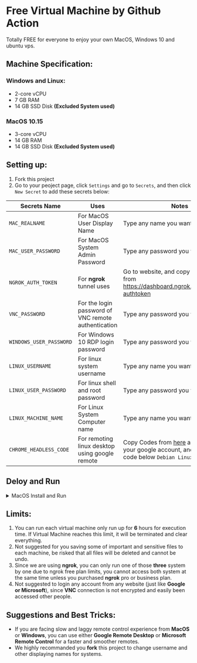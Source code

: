 # Free Virtual Machine by Github Action

Totally FREE for everyone to enjoy your own MacOS, Windows 10 and ubuntu vps.

## Machine Specification:
### Windows and Linux:
- 2-core vCPU
- 7 GB RAM
- 14 GB SSD Disk **(Excluded System used)**
### MacOS 10.15
- 3-core vCPU
- 14 GB RAM
- 14 GB SSD Disk **(Excluded System used)**

## Setting up:
1. Fork this project
2. Go to your peoject page, click `Settings` and go to `Secrets`, and then click `New Secret` to add these secrets below:

Secrets Name | Uses | Notes
----- | ----- | -----
`MAC_REALNAME` | For MacOS User Display Name | Type any name you want
`MAC_USER_PASSWORD` | For MacOS System Admin Password | Type any password you want
`NGROK_AUTH_TOKEN` | For **ngrok** tunnel uses | Go to website, and copy the API key from https://dashboard.ngrok.com/auth/your-authtoken
`VNC_PASSWORD` | For the login password of VNC remote authentication | Type any password you want
`WINDOWS_USER_PASSWORD` | For Windows 10 RDP login password | Type any password you want
`LINUX_USERNAME` | For linux system username | Type any name you want
`LINUX_USER_PASSWORD` | For linux shell and root password | Type any password you want
`LINUX_MACHINE_NAME` | For Linux System Computer name | Type any name you want
`CHROME_HEADLESS_CODE` | For remoting linux desktop using google remote | Copy Codes from [here](https://remotedesktop.google.com/headless) and login with your google account, and then copy the code below `Debian Linux` blank.

## Deloy and Run
<details>
    <summary>MacOS Install and Run</summary>
<br>
    
1. go to `Actions` Tab and select one of system workflow.

2. Click `Run Workflow` button on the left of `This workflow has a workflow_dispatch event trigger` line.

3. Wait until a few minutes.

4. Go to https://dashboard.ngrok.com/status/tunnels and check if theres a one online tunnel running.

5. Copy the link(**without tcp://**) and go to VNC Viewer(Download and install it), input the link to connect area u copied from the website.

6. Fill in those login info, within username `koolisw`and password from `VNC_PASSWORD` you typed.

7. Enjoy!

</details>

## Limits: 
1. You can run each virtual machine only run up for **6** hours for execution time. If Virtual Machine reaches this limit, it will be terminated and clear everything.
2. Not suggested for you saving some of important and sensitive files to each machine, be risked that all files will be deleted and cannot be undo.
3. Since we are using **ngrok**, you can only run one of those **three** system by one due to ngrok free plan limits, you cannot access both system at the same time unless you purchased **ngrok** pro or business plan.
4. Not suggested to login any account from any website (just like **Google or Microsoft**), since **VNC** connection is not encrypted and easily been accessed other people.

## Suggestions and Best Tricks:
- If you are facing slow and laggy remote control experience from **MacOS** or **Windows**, you can use either **Google Remote Desktop** or **Microsoft Remote Control** for a faster and smoother remotes.
- We highly recommanded you **fork** this project to change username and other displaying names for systems.
